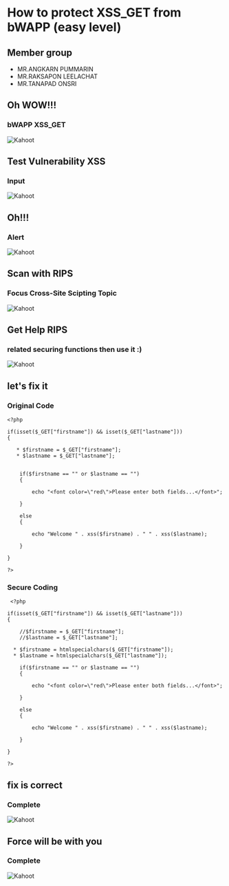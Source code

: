 # How to protect XSS_GET from bWAPP (easy level)

## Member group
* MR.ANGKARN  PUMMARIN
* MR.RAKSAPON  LEELACHAT
* MR.TANAPAD  ONSRI

## Oh WOW!!!  
### bWAPP XSS_GET
  ![Kahoot](xss_get00.png)

## Test Vulnerability XSS
### Input <script>alert(1);</script> 
  ![Kahoot](xss_get03.png)
  
## Oh!!! 
### Alert
  ![Kahoot](xss_get04.png)


## Scan with RIPS 
### Focus Cross-Site Scipting Topic
  ![Kahoot](xss_get01.png)
  
## Get Help RIPS
### related securing functions then use it :)
  ![Kahoot](xss_get02.png)


## let's fix it

### Original Code

    <?php

    if(isset($_GET["firstname"]) && isset($_GET["lastname"]))
    {   

       * $firstname = $_GET["firstname"];
       * $lastname = $_GET["lastname"];
        

        if($firstname == "" or $lastname == "")
        {

            echo "<font color=\"red\">Please enter both fields...</font>";       

        }

        else            
        { 

            echo "Welcome " . xss($firstname) . " " . xss($lastname);   

        }

    }

    ?>
    
    
    
### Secure Coding
    
     <?php

    if(isset($_GET["firstname"]) && isset($_GET["lastname"]))
    {   

        //$firstname = $_GET["firstname"];
        //$lastname = $_GET["lastname"];
        
      * $firstname = htmlspecialchars($_GET["firstname"]);
      * $lastname = htmlspecialchars($_GET["lastname"]);

        if($firstname == "" or $lastname == "")
        {

            echo "<font color=\"red\">Please enter both fields...</font>";       

        }

        else            
        { 

            echo "Welcome " . xss($firstname) . " " . xss($lastname);   

        }

    }

    ?>
 
## fix is correct  
### Complete
  ![Kahoot](xss_get04.1.png)

## Force will be with you  
### Complete
  ![Kahoot](xss_get05.png)
